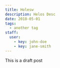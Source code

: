 ```yaml
---
title: Holesw
description: Helos Desc
date: 2018-05-01
tags: 
  - another tag
staff: 
  user:
    - key: john-doe
    - key: jane-smith
---
```

This is a draft post
